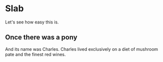 # Slab
Let's see how easy this is.

## Once there was a pony
And its name was Charles. Charles lived exclusively on a diet of mushroom pate and the finest red wines.

